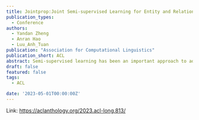 ```yaml
---
title: Jointprop:Joint Semi-supervised Learning for Entity and Relation Extraction with Heterogeneous Graph-based Propagation
publication_types:
  - Conference
authors:
  - Yandan Zheng
  - Anran Hao
  - Luu_Anh_Tuan
publication: "Association for Computational Linguistics"
publication_short: ACL
abstract: Semi-supervised learning has been an important approach to address challenges in extracting entities and relations from limited data. However, current semi-supervised works handle the two tasks (i.e., Named Entity Recognition and Relation Extraction) separately and ignore the cross-correlation of entity and relation instances as well as the existence of similar instances across unlabeled data. To alleviate the issues, we propose Jointprop, a Heterogeneous Graph-based Propagation framework for joint semi-supervised entity and relation extraction, which captures the global structure information between individual tasks and exploits interactions within unlabeled data. Specifically, we construct a unified span-based heterogeneous graph from entity and relation candidates and propagate class labels based on confidence scores. We then employ a propagation learning scheme to leverage the affinities between labelled and unlabeled samples.Experiments on benchmark datasets show that our framework outperforms the state-of-the-art semi-supervised approaches on NER and RE tasks. We show that the joint semi-supervised learning of the two tasks benefits from their codependency and validates the importance of utilizing the shared information between unlabeled data.
draft: false
featured: false
tags:
  - ACL

date: '2023-05-01T00:00:00Z'
---
```

Link: https://aclanthology.org/2023.acl-long.813/